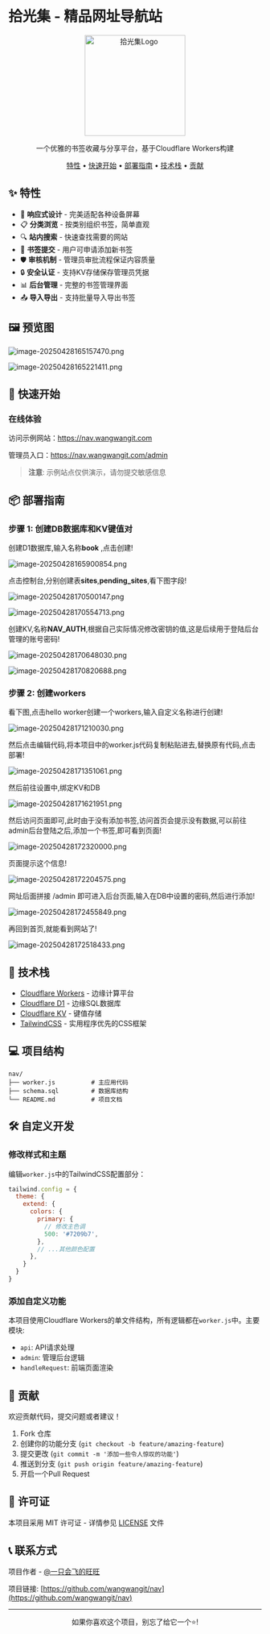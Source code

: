 # 拾光集 - 精品网址导航站

<p align="center">
  <img src="https://www.wangwangit.com/img/favicon.webp" alt="拾光集Logo" width="200">
</p>


<p align="center">
  一个优雅的书签收藏与分享平台，基于Cloudflare Workers构建
</p>

<p align="center">
  <a href="#✨-特性">特性</a> •
  <a href="#🚀-快速开始">快速开始</a> •
  <a href="#📦-部署指南">部署指南</a> •
  <a href="#🔧-技术栈">技术栈</a> •
  <a href="#🌟-贡献">贡献</a>
</p>

## ✨ 特性

- 📱 **响应式设计** - 完美适配各种设备屏幕
- 📋 **分类浏览** - 按类别组织书签，简单直观
- 🔍 **站内搜索** - 快速查找需要的网站
- 📝 **书签提交** - 用户可申请添加新书签
- 🛡️ **审核机制** - 管理员审批流程保证内容质量
- 🔒 **安全认证** - 支持KV存储保存管理员凭据
- 📊 **后台管理** - 完整的书签管理界面
- 📤 **导入导出** - 支持批量导入导出书签

## 🖼️ 预览图

![image-20250428165157470.png](https://img.wangwango.me/file/1745887672724_image-20250428165157470.png)

![image-20250428165221411.png](https://img.wangwango.me/file/1745887688601_image-20250428165221411.png)

## 🚀 快速开始

### 在线体验

访问示例网站：https://nav.wangwangit.com

管理员入口：https://nav.wangwangit.com/admin

> **注意**: 示例站点仅供演示，请勿提交敏感信息

## 📦 部署指南

### 步骤 1: 创建DB数据库和KV键值对

创建D1数据库,输入名称**book** ,点击创建!

![image-20250428165900854.png](https://img.wangwango.me/file/1745887730401_image-20250428165900854.png)

点击控制台,分别创建表**sites**,**pending_sites**,看下图字段!

![image-20250428170500147.png](https://img.wangwango.me/file/1745887778749_image-20250428170500147.png)

![image-20250428170554713.png](https://img.wangwango.me/file/1745887766412_image-20250428170554713.png)

创建KV,名称**NAV_AUTH**,根据自己实际情况修改密钥的值,这是后续用于登陆后台管理的账号密码!

![image-20250428170648030.png](https://img.wangwango.me/file/1745887794533_image-20250428170648030.png)

![image-20250428170820688.png](https://img.wangwango.me/file/1745887835068_image-20250428170820688.png)

### 步骤 2: 创建workers

看下图,点击hello worker创建一个workers,输入自定义名称进行创建!

![image-20250428171210030.png](https://img.wangwango.me/file/1745887862851_image-20250428171210030.png)

然后点击编辑代码,将本项目中的worker.js代码复制粘贴进去,替换原有代码,点击部署!

![image-20250428171351061.png](https://img.wangwango.me/file/1745887887776_image-20250428171351061.png)

然后前往设置中,绑定KV和DB

![image-20250428171621951.png](https://img.wangwango.me/file/1745887901043_image-20250428171621951.png)

然后访问页面即可,此时由于没有添加书签,访问首页会提示没有数据,可以前往admin后台登陆之后,添加一个书签,即可看到页面!

![image-20250428172320000.png](https://img.wangwango.me/file/1745887918992_image-20250428172320000.png)

页面提示这个信息!

![image-20250428172204575.png](https://img.wangwango.me/file/1745887932630_image-20250428172204575.png)

网址后面拼接 /admin 即可进入后台页面,输入在DB中设置的密码,然后进行添加!

![image-20250428172455849.png](https://img.wangwango.me/file/1745887961338_image-20250428172455849.png)

再回到首页,就能看到网站了!

![image-20250428172518433.png](https://img.wangwango.me/file/1745887973348_image-20250428172518433.png)



## 🔧 技术栈

- [Cloudflare Workers](https://workers.cloudflare.com/) - 边缘计算平台
- [Cloudflare D1](https://developers.cloudflare.com/d1/) - 边缘SQL数据库
- [Cloudflare KV](https://developers.cloudflare.com/workers/runtime-apis/kv/) - 键值存储
- [TailwindCSS](https://tailwindcss.com/) - 实用程序优先的CSS框架

## 💻 项目结构

```
nav/
├── worker.js          # 主应用代码
├── schema.sql         # 数据库结构
└── README.md          # 项目文档
```

## 🛠️ 自定义开发

### 修改样式和主题

编辑`worker.js`中的TailwindCSS配置部分：

```js
tailwind.config = {
  theme: {
    extend: {
      colors: {
        primary: {
          // 修改主色调
          500: '#7209b7',
        },
        // ...其他颜色配置
      },
    }
  }
}
```

### 添加自定义功能

本项目使用Cloudflare Workers的单文件结构，所有逻辑都在`worker.js`中。主要模块:

- `api`: API请求处理
- `admin`: 管理后台逻辑
- `handleRequest`: 前端页面渲染

## 🌟 贡献

欢迎贡献代码，提交问题或者建议！

1. Fork 仓库
2. 创建你的功能分支 (`git checkout -b feature/amazing-feature`)
3. 提交更改 (`git commit -m '添加一些令人惊叹的功能'`)
4. 推送到分支 (`git push origin feature/amazing-feature`)
5. 开启一个Pull Request

## 📄 许可证

本项目采用 MIT 许可证 - 详情参见 [LICENSE](LICENSE) 文件

## 📞 联系方式

项目作者 - [@一只会飞的旺旺](https://github.com/wangwangit)

项目链接: [https://github.com/wangwangit/nav](https://github.com/wangwangit/nav)

---

<p align="center">如果你喜欢这个项目，别忘了给它一个⭐️!</p>
